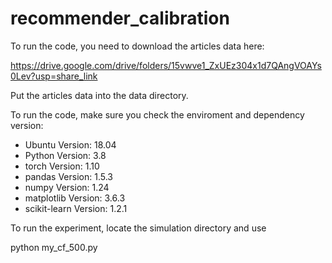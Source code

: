 # recommender_calibration
To run the code, you need to download the articles data here:

https://drive.google.com/drive/folders/15vwve1_ZxUEz304x1d7QAngVOAYs0Lev?usp=share_link

Put the articles data into the data directory.

To run the code, make sure you check the enviroment and dependency version:

* Ubuntu Version: 18.04
* Python Version: 3.8
* torch Version: 1.10
* pandas Version: 1.5.3
* numpy Version: 1.24
* matplotlib Version: 3.6.3
* scikit-learn Version: 1.2.1

To run the experiment, locate the simulation directory and use

python my_cf_500.py

